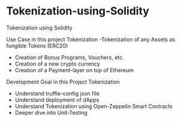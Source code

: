 # Tokenization-using-Solidity
Tokenization using Solidity

Use Case in this project Tokenization
-Tokenization of any Assets as fungible Tokens (ERC20) 
- Creation of Bonus Programs, Vouchers, etc. 
- Creation of a new crypto currency 
- Creation of a Payment-layer on top of Ethereum

Development Goal in this Project Tokenization
- Understand truffle-config json file 
- Understand deployment of dApps 
- Understand Tokenization using Open-Zeppelin Smart Contracts 
- Deeper dive into Unit-Testing 
